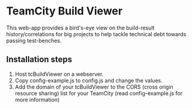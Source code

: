 # TeamCity Build Viewer

This web-app provides a bird's-eye view on the build-result history/correlations for big projects to help tackle technical debt towards passing test-benches.

## Installation steps
1. Host tcBuildViewer on a webserver.
2. Copy config-example.js to config.js and change the values.
3. Add the domain of your tcBuildViewer to the CORS (cross origin resource sharing) list for your TeamCity (read config-example.js for more information)
